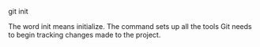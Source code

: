 git init

The word init means initialize. The command sets up all the tools Git needs to begin tracking changes made to the project.
